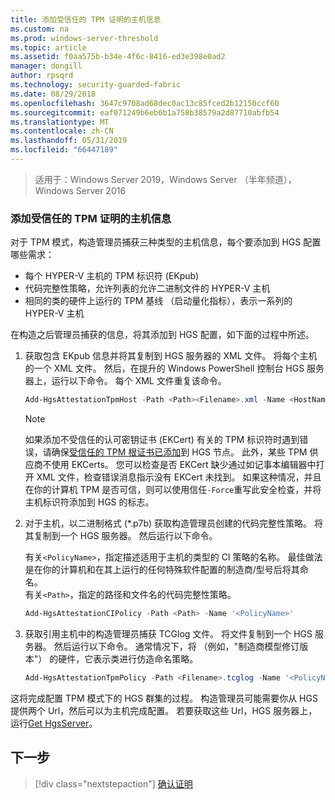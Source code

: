 ```yaml
---
title: 添加受信任的 TPM 证明的主机信息
ms.custom: na
ms.prod: windows-server-threshold
ms.topic: article
ms.assetid: f0aa575b-b34e-4f6c-8416-ed3e398e0ad2
manager: dongill
author: rpsqrd
ms.technology: security-guarded-fabric
ms.date: 08/29/2018
ms.openlocfilehash: 3647c9708ad68dec0ac13c85fced2b12150ccf60
ms.sourcegitcommit: eaf071249b6eb6b1a758b38579a2d87710abfb54
ms.translationtype: MT
ms.contentlocale: zh-CN
ms.lasthandoff: 05/31/2019
ms.locfileid: "66447189"
---
```

>适用于：Windows Server 2019，Windows Server （半年频道），Windows Server 2016

### <a name="add-host-information-for-tpm-trusted-attestation"></a>添加受信任的 TPM 证明的主机信息

对于 TPM 模式，构造管理员捕获三种类型的主机信息，每个要添加到 HGS 配置哪些需求：

- 每个 HYPER-V 主机的 TPM 标识符 (EKpub)
- 代码完整性策略，允许列表的允许二进制文件的 HYPER-V 主机
- 相同的类的硬件上运行的 TPM 基线 （启动量化指标），表示一系列的 HYPER-V 主机

在构造之后管理员捕获的信息，将其添加到 HGS 配置，如下面的过程中所述。

1.  获取包含 EKpub 信息并将其复制到 HGS 服务器的 XML 文件。 将每个主机的一个 XML 文件。 然后，在提升的 Windows PowerShell 控制台 HGS 服务器上，运行以下命令。 每个 XML 文件重复该命令。

    ```powershell
    Add-HgsAttestationTpmHost -Path <Path><Filename>.xml -Name <HostName>
    ```

    > [!NOTE]
    > 如果添加不受信任的认可密钥证书 (EKCert) 有关的 TPM 标识符时遇到错误，请确保[受信任的 TPM 根证书已添加](guarded-fabric-install-trusted-tpm-root-certificates.md)到 HGS 节点。
    > 此外，某些 TPM 供应商不使用 EKCerts。
    > 您可以检查是否 EKCert 缺少通过如记事本编辑器中打开 XML 文件，检查错误消息指示没有 EKCert 未找到。
    > 如果这种情况，并且在你的计算机 TPM 是否可信，则可以使用信任`-Force`重写此安全检查，并将主机标识符添加到 HGS 的标志。

2. 对于主机，以二进制格式 (*.p7b) 获取构造管理员创建的代码完整性策略。 将其复制到一个 HGS 服务器。 然后运行以下命令。

    有关`<PolicyName>`，指定描述适用于主机的类型的 CI 策略的名称。 最佳做法是在你的计算机和在其上运行的任何特殊软件配置的制造商/型号后将其命名。<br>有关`<Path>`，指定的路径和文件名的代码完整性策略。

    ```powershell
    Add-HgsAttestationCIPolicy -Path <Path> -Name '<PolicyName>'
    ```

3. 获取引用主机中的构造管理员捕获 TCGlog 文件。 将文件复制到一个 HGS 服务器。 然后运行以下命令。 通常情况下，将 （例如，"制造商模型修订版本"） 的硬件，它表示类进行仿造命名策略。

    ```powershell
    Add-HgsAttestationTpmPolicy -Path <Filename>.tcglog -Name '<PolicyName>'
    ```

这将完成配置 TPM 模式下的 HGS 群集的过程。 构造管理员可能需要你从 HGS 提供两个 Url，然后可以为主机完成配置。 若要获取这些 Url，HGS 服务器上，运行[Get HgsServer](https://docs.microsoft.com/powershell/module/hgsserver/get-hgsserver?view=win10-ps)。

## <a name="next-step"></a>下一步

> [!div class="nextstepaction"]
> [确认证明](guarded-fabric-confirm-hosts-can-attest-successfully.md)
